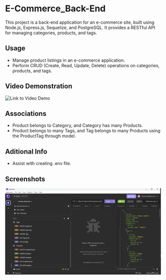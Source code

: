 # E-Commerce_Back-End

This project is a back-end application for an e-commerce site, built using Node.js, Express.js, Sequelize, and PostgreSQL. It provides a RESTful API for managing categories, products, and tags.

## Usage

- Manage product listings in an e-commerce application.
- Perform CRUD (Create, Read, Update, Delete) operations on categories, products, and tags.

## Video Demonstration

![Link to Video Demo]()

## Associations

- Product belongs to Category, and Category has many Products.
- Product belongs to many Tags, and Tag belongs to many Products using the ProductTag through model.

## Aditional Info

- Assist with creating .env file.

## Screenshots

![Screenshot](/assets/images/image.png)

